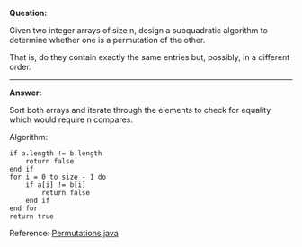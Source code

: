 **Question:**

Given two integer arrays of size n, design a subquadratic algorithm to determine whether one is a permutation of the other. 

That is, do they contain exactly the same entries but, possibly, in a different order.

---

**Answer:**

Sort both arrays and iterate through the elements to check for equality which would require n compares.

Algorithm:

    if a.length != b.length
        return false
    end if
    for i = 0 to size - 1 do
        if a[i] != b[i]
            return false
        end if
    end for
    return true

Reference: [Permutations.java](https://github.com/10adnan75/DSA/blob/main/Algorithms/Arrays/Permutations.java)
